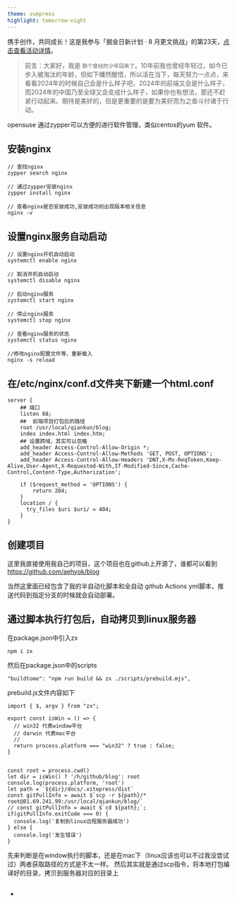```yaml
---
theme: vuepress
highlight: tomorrow-night
---
```


携手创作，共同成长！这是我参与「掘金日新计划 · 8 月更文挑战」的第23天，[点击查看活动详情](https://juejin.cn/post/7123120819437322247 "https://juejin.cn/post/7123120819437322247")。

> 前言：大家好，我是 `那个曾经的少年回来了`。10年前我也曾经年轻过，如今已步入被淘汰的年龄，但如下幡然醒悟，所以活在当下，每天努力一点点，来看看2024年的时候自己会是什么样子吧，2024年的前端又会是什么样子，而2024年的中国乃至全球又会变成什么样子，如果你也有想法，那还不赶紧行动起来。期待是美好的，但是更重要的是要为美好而为之奋斗付诸于行动。

opensuse 通过zypper可以方便的进行软件管理，类似centos的yum 软件。


## 安装nginx
```
// 查找nginx
zypper search nginx

// 通过zypper安装nginx
zypper install nginx

// 查看nginx是否安装成功,安装成功则出现版本相关信息
nginx -v
```

## 设置nginx服务自动启动
```
// 设置nginx开机自动启动
systemctl enable nginx

// 取消开机自动启动
systemctl disable nginx

// 启动nginx服务
systemctl start nginx

// 停止nginx服务
systemctl stop nginx

// 查看nginx服务的状态
systemctl status nginx

//修改nginx配置文件等，重新载入
nginx -s reload
```

## 在/etc/nginx/conf.d文件夹下新建一个html.conf
```
server {
    ## 端口
    listen 88;
    ##  前端项目打包后的路径
    root /usr/local/qiankun/blog;
    index index.html index.htm;
    ## 设置跨域，其实可以忽略
    add_header Access-Control-Allow-Origin *;
    add_header Access-Control-Allow-Methods 'GET, POST, OPTIONS';
    add_header Access-Control-Allow-Headers 'DNT,X-Mx-ReqToken,Keep-Alive,User-Agent,X-Requested-With,If-Modified-Since,Cache-Control,Content-Type,Authorization';

    if ($request_method = 'OPTIONS') {
        return 204;
    }
    location / {
      try_files $uri $uri/ = 404;
    }
}
```

## 创建项目

这里我直接使用我自己的项目，这个项目也在github上开源了，谁都可以看到 https://github.com/aehyok/blog

当然这里面已经包含了我的半自动化脚本和全自动 github Actions yml脚本，推送代码到指定分支的时候就会自动部署。

## 通过脚本执行打包后，自动拷贝到linux服务器
在package.json中引入zx
```
npm i zx
```

然后在package.json中的scripts
```
"buildtome": "npm run build && zx ./scripts/prebuild.mjs",
```

prebuild.js文件内容如下

```
import { $, argv } from "zx";

export const isWin = () => {
  // win32 代表window平台
  // darwin 代表mac平台
  //
  return process.platform === "win32" ? true : false;
}


const root = process.cwd()
let dir = isWin() ? '/h/github/blog': root
console.log(process.platform, 'root')
let path = `${dir}/docs/.vitepress/dist` 
const gitPullInfo = await $`scp -r ${path}/* root@81.69.241.99:/usr/local/qiankun/blog/`
// const gitPullInfo = await $`cd ${path};`;
if(gitPullInfo.exitCode === 0) {
  console.log('复制到linux远程服务器成功')
} else {
  console.log('发生错误')
}
```

先来判断是在window执行的脚本，还是在mac下（linux应该也可以不过我没尝试过）两者获取路径的方式是不太一样。
然后其实就是通过scp指令，将本地打包编译好的目录，拷贝到服务器对应的目录上


## 
- 
